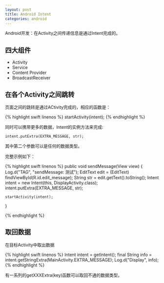 ```yaml
---
layout: post
title: Android Intent
categories: android
---
```


Android开发：在Activity之间传递信息是通过Intent完成的。

<!--more-->

## 四大组件

* Activity
* Service
* Content Provider
* BroadcastReceiver


## 在各个Activity之间跳转

页面之间的跳转是通过ACtivity完成的，相应的函数是：


{% highlight swift linenos %}
startActivity(intent);
{% endhighlight %}


同时可以携带更多的数据，Intent的实例方法来完成:

    intent.putExtra(EXTRA_MESSAGE, str);

其中第二个参数可以是任何的数据类型。


完整示例如下：

{% highlight swift linenos %}
public void sendMessage(View view) {
    Log.d("TAG", "sendMessage: 测试");
    EditText edit = (EditText) findViewById(R.id.edit_message);
    String str = edit.getText().toString();
    Intent intent = new Intent(this, DisplayActivity.class);
    intent.putExtra(EXTRA_MESSAGE, str);

    startActivity(intent);
}

{% endhighlight %}

## 取回数据

在目标Activity中取出数据

{% highlight swift linenos %}
Intent intent = getIntent();
final String info = intent.getStringExtra(MainActivity.EXTRA_MESSAGE);
Log.d("Display", info);
{% endhighlight %}

有一系列的getXXXExtra(key)函数可以取回不通的数据类型。
